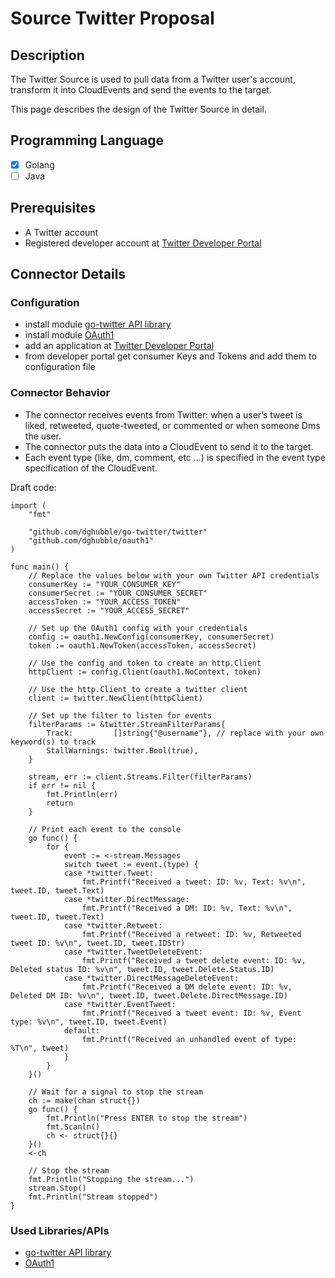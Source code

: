 # Source Twitter Proposal

## Description

The Twitter Source is used to pull data from a Twitter user's account, transform it into CloudEvents and send the events to the target. 

This page describes the design of the Twitter Source in detail.

## Programming Language

-[x] Golang
-[ ] Java

## Prerequisites

- A Twitter account
- Registered developer account at [Twitter Developer Portal](https://developer.twitter.com/)

## Connector Details

### Configuration

- install module [go-twitter API library](github.com/dghubble/go-twitter/twitter)
- install module [OAuth1](github.com/dghubble/oauth1)
- add an application at [Twitter Developer Portal](https://developer.twitter.com/)
- from developer portal get consumer Keys and Tokens and add them to configuration file

### Connector Behavior

* The connector receives events from Twitter: when a user’s tweet is liked, retweeted, quote-tweeted, or commented or when someone Dms the user.
* The connector puts the data into a CloudEvent to send it to the target.
* Each event type (like, dm, comment, etc ...) is specified in the event type specification of the CloudEvent.

Draft code:

```
import (
	"fmt"

	"github.com/dghubble/go-twitter/twitter"
	"github.com/dghubble/oauth1"
)

func main() {
	// Replace the values below with your own Twitter API credentials
	consumerKey := "YOUR_CONSUMER_KEY"
	consumerSecret := "YOUR_CONSUMER_SECRET"
	accessToken := "YOUR_ACCESS_TOKEN"
	accessSecret := "YOUR_ACCESS_SECRET"

	// Set up the OAuth1 config with your credentials
	config := oauth1.NewConfig(consumerKey, consumerSecret)
	token := oauth1.NewToken(accessToken, accessSecret)

	// Use the config and token to create an http.Client
	httpClient := config.Client(oauth1.NoContext, token)

	// Use the http.Client to create a twitter client
	client := twitter.NewClient(httpClient)

	// Set up the filter to listen for events
	filterParams := &twitter.StreamFilterParams{
		Track:         []string{"@username"}, // replace with your own keyword(s) to track
		StallWarnings: twitter.Bool(true),
	}

	stream, err := client.Streams.Filter(filterParams)
	if err != nil {
		fmt.Println(err)
		return
	}

	// Print each event to the console
	go func() {
		for {
			event := <-stream.Messages
			switch tweet := event.(type) {
			case *twitter.Tweet:
				fmt.Printf("Received a tweet: ID: %v, Text: %v\n", tweet.ID, tweet.Text)
			case *twitter.DirectMessage:
				fmt.Printf("Received a DM: ID: %v, Text: %v\n", tweet.ID, tweet.Text)
			case *twitter.Retweet:
				fmt.Printf("Received a retweet: ID: %v, Retweeted tweet ID: %v\n", tweet.ID, tweet.IDStr)
			case *twitter.TweetDeleteEvent:
				fmt.Printf("Received a tweet delete event: ID: %v, Deleted status ID: %v\n", tweet.ID, tweet.Delete.Status.ID)
			case *twitter.DirectMessageDeleteEvent:
				fmt.Printf("Received a DM delete event: ID: %v, Deleted DM ID: %v\n", tweet.ID, tweet.Delete.DirectMessage.ID)
			case *twitter.EventTweet:
				fmt.Printf("Received a tweet event: ID: %v, Event type: %v\n", tweet.ID, tweet.Event)
			default:
				fmt.Printf("Received an unhandled event of type: %T\n", tweet)
			}
		}
	}()

	// Wait for a signal to stop the stream
	ch := make(chan struct{})
	go func() {
		fmt.Println("Press ENTER to stop the stream")
		fmt.Scanln()
		ch <- struct{}{}
	}()
	<-ch

	// Stop the stream
	fmt.Println("Stopping the stream...")
	stream.Stop()
	fmt.Println("Stream stopped")
}
```

### Used Libraries/APIs

- [go-twitter API library](github.com/dghubble/go-twitter/twitter)
- [OAuth1](github.com/dghubble/oauth1)